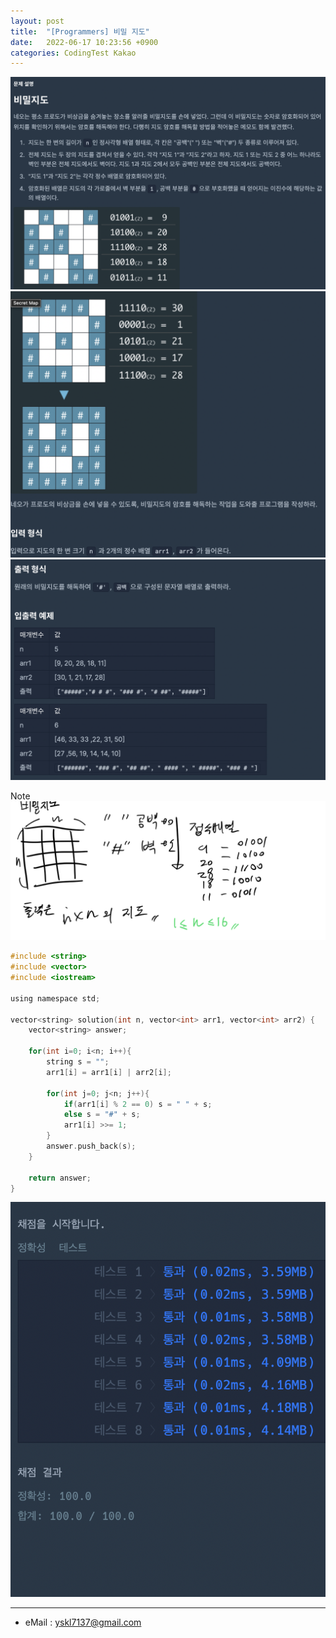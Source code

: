```yaml
---
layout: post
title:  "[Programmers] 비밀 지도"
date:   2022-06-17 10:23:56 +0900
categories: CodingTest Kakao
---
```


![Scr2](/img/220617/220617_2Scr2.png)
![Scr3](/img/220617/220617_2Scr3.png)
![Scr4](/img/220617/220617_2Scr4.png)

Note <br>
![Img](/img/220617/220617_2.PNG)

~~~ c
#include <string>
#include <vector>
#include <iostream>

using namespace std;

vector<string> solution(int n, vector<int> arr1, vector<int> arr2) {
    vector<string> answer;
    
    for(int i=0; i<n; i++){
        string s = "";
        arr1[i] = arr1[i] | arr2[i];
        
        for(int j=0; j<n; j++){
            if(arr1[i] % 2 == 0) s = " " + s;
            else s = "#" + s;
            arr1[i] >>= 1;
        }
        answer.push_back(s);
    }
    
    return answer;
}
~~~

![Scr1](/img/220617/220617_2Scr1.png)

***
* eMail : <yskl7137@gmail.com>

